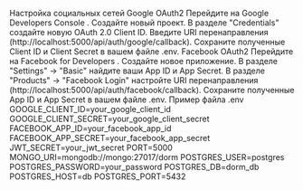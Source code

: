 Настройка социальных сетей
Google OAuth2
Перейдите на Google Developers Console .
Создайте новый проект.
В разделе "Credentials" создайте новую OAuth 2.0 Client ID.
Введите URI перенаправления (http://localhost:5000/api/auth/google/callback).
Сохраните полученные Client ID и Client Secret в вашем файле .env.
Facebook OAuth2
Перейдите на Facebook for Developers .
Создайте новое приложение.
В разделе "Settings" -> "Basic" найдите ваши App ID и App Secret.
В разделе "Products" -> "Facebook Login" настройте URI перенаправления (http://localhost:5000/api/auth/facebook/callback).
Сохраните полученные App ID и App Secret в вашем файле .env.
Пример файла .env
GOOGLE_CLIENT_ID=your_google_client_id
GOOGLE_CLIENT_SECRET=your_google_client_secret
FACEBOOK_APP_ID=your_facebook_app_id
FACEBOOK_APP_SECRET=your_facebook_app_secret
JWT_SECRET=your_jwt_secret
PORT=5000
MONGO_URI=mongodb://mongo:27017/dorm
POSTGRES_USER=postgres
POSTGRES_PASSWORD=your_password
POSTGRES_DB=dorm_db
POSTGRES_HOST=db
POSTGRES_PORT=5432